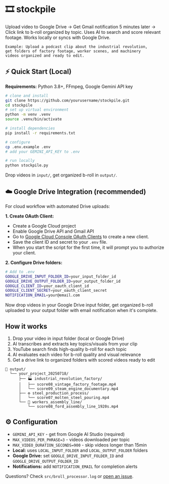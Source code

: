 # 🎞️ stockpile

Upload video to Google Drive → Get Gmail notification 5 minutes later → Click link to b-roll organized by topic. Uses AI to search and score relevant footage. Works locally or syncs with Google Drive.

    Example: Upload a podcast clip about the industrial revolution,
    get folders of factory footage, worker scenes, and machinery
    videos organized and ready to edit.

## ⚡ Quick Start (Local)

**Requirements:** Python 3.8+, FFmpeg, Google Gemini API key

```bash
# clone and install
git clone https://github.com/yourusername/stockpile.git
cd stockpile
# set up virtual environment
python -m venv .venv
source .venv/bin/activate

# install dependencies
pip install -r requirements.txt

# configure
cp .env.example .env
# add your GEMINI_API_KEY to .env

# run locally
python stockpile.py
```

Drop videos in `input/`, get organized b-roll in `output/`.

## ☁️ Google Drive Integration (recommended)

For cloud workflow with automated Drive uploads:

**1. Create OAuth Client:**

- Create a Google Cloud project
- Enable Google Drive API and Gmail API
- Go to [Google Cloud Console OAuth Clients](https://console.cloud.google.com/auth/clients) to create a new client.
- Save the client ID and secret to your `.env` file.
- When you start the script for the first time, it will prompt you to authorize your client.

**2. Configure Drive folders:**

```bash
# Add to .env
GOOGLE_DRIVE_INPUT_FOLDER_ID=your_input_folder_id
GOOGLE_DRIVE_OUTPUT_FOLDER_ID=your_output_folder_id
GOOGLE_CLIENT_ID=your_oauth_client_id
GOOGLE_CLIENT_SECRET=your_oauth_client_secret
NOTIFICATION_EMAIL=your@email.com
```

Now drop videos in your Google Drive input folder, get organized b-roll uploaded to your output folder with email notification when it's complete.

## How it works

1. Drop your video in input folder (local or Google Drive)
2. AI transcribes and extracts key topics/visuals from your clip
3. YouTube search finds high-quality b-roll for each topic
4. AI evaluates each video for b-roll quality and visual relevance
5. Get a drive link to organized folders with scored videos ready to edit

```
📁 output/
  └── your_project_20250718/
      ├── 🏭 industrial_revolution_factory/
      │   ├── score08_vintage_factory_footage.mp4
      │   └── score09_steam_engine_documentary.mp4
      ├── ⚙️ steel_production_process/
      │   └── score07_molten_steel_pouring.mp4
      └── 👷 workers_assembly_line/
          └── score08_ford_assembly_line_1920s.mp4
```

## ⚙️ Configuration

- `GEMINI_API_KEY` - get from Google AI Studio (required)
- `MAX_VIDEOS_PER_PHRASE=3` - videos downloaded per topic
- `MAX_VIDEO_DURATION_SECONDS=900` - skip videos longer than 15min
- **Local:** uses `LOCAL_INPUT_FOLDER` and `LOCAL_OUTPUT_FOLDER` folders
- **Google Drive:** set `GOOGLE_DRIVE_INPUT_FOLDER_ID` and `GOOGLE_DRIVE_OUTPUT_FOLDER_ID`
- **Notifications:** add `NOTIFICATION_EMAIL` for completion alerts

Questions? Check `src/broll_processor.log` or [open an issue](https://github.com/yourusername/stockpile/issues).
